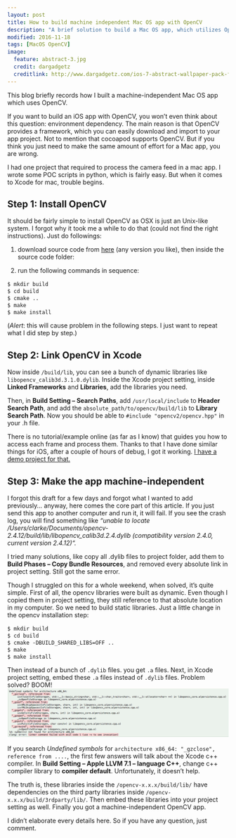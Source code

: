 ```yaml
---
layout: post
title: How to build machine independent Mac OS app with OpenCV
description: "A brief solution to build a Mac OS app, which utilizes OpenCV, that can run in any machine."
modified: 2016-11-18
tags: [MacOS OpenCV]
image:
  feature: abstract-3.jpg
  credit: dargadgetz
  creditlink: http://www.dargadgetz.com/ios-7-abstract-wallpaper-pack-for-iphone-5-and-ipod-touch-retina/
---
```


This blog briefly records how I built a machine-independent Mac OS app which uses OpenCV.

If you want to build an iOS app with OpenCV, you won’t even think about this question: environment dependency. The main reason is that OpenCV provides a framework, which you can easily download and import to your app project. Not to mention that cocoapod supports OpenCV. But if you think you just need to make the same amount of effort for a Mac app, you are wrong.

I had one project that required to process the camera feed in a mac app. I wrote some POC scripts in python, which is fairly easy. But when it comes to Xcode for mac, trouble begins.


## Step 1: Install OpenCV

It should be fairly simple to install OpenCV as OSX is just an Unix-like system. I forgot why it took me a while to do that (could not find the right instructions). Just do followings:

1. download source code from [here](http://opencv.org/downloads.html) (any version you like), then inside the source code folder:

2. run the following commands in sequence:
```
$ mkdir build
$ cd build
$ cmake ..
$ make
$ make install
```
(*Alert*: this will cause problem in the following steps. I just want to repeat what I did step by step.)


## Step 2: Link OpenCV in Xcode

Now inside `/build/lib`, you can see a bunch of dynamic libraries like `libopencv_calib3d.3.1.0.dylib`.
Inside the Xcode project setting, inside **Linked Frameworks** and **Libraries**, add the libraries you need.

Then, in **Build Setting – Search Paths**, add `/usr/local/include` to **Header Search Path**, and add the `absolute_path/to/opencv/build/lib` to **Library Search Path**.
Now you should be able to `#include "opencv2/opencv.hpp"` in your .h file.

There is no tutorial/example online (as far as I know) that guides you how to access each frame and process them. Thanks to that I have done similar things for iOS, after a couple of hours of debug, I got it working. 
[I have a demo project for that.](https://xiomarg.github.com)


## Step 3: Make the app machine-independent

I forgot this draft for a few days and forgot what I wanted to add previously… anyway, here comes the core part of this article. If you just send this app to another computer and run it, it will fail. If you see the crash log, you will find something like *“unable to locate /Users/clarke/Documents/opencv-2.4.12/build/lib/libopencv_calib3d.2.4.dylib (compatibility version 2.4.0, current version 2.4.12)“.*

I tried many solutions, like copy all .dylib files to project folder, add them to **Build Phases – Copy Bundle Resources**, and removed every absolute link in project setting. Still got the same error.

Though I struggled on this for a whole weekend, when solved, it’s quite simple.
First of all, the opencv libraries were built as dynamic. Even though I copied them in project setting, they still reference to that absolute location in my computer. So we need to build static libraries. Just a little change in the opencv installation step:

```
$ mkdir build
$ cd build
$ cmake -DBUILD_SHARED_LIBS=OFF ..
$ make
$ make install
```
Then instead of a bunch of `.dylib` files. you get `.a` files.
Next, in Xcode project setting, embed these `.a` files instead of `.dylib` files.
Problem solved? BOOM!
<img src="/images/build-indenpendent-opencv-mac-app.png" alt="">

If you search *Undefined symbols* for `architecture x86_64: "_gzclose", reference from ....`, the first few answers will talk about the Xcode c++ compiler. In **Build Setting – Apple LLVM 7.1 – language C++**, change c++ compiler library to **compiler default**. Unfortunately, it doesn’t help.

The truth is, these libraries inside the `/opencv-x.x.x/build/lib/` have dependencies on the third party libraries inside `/opencv-x.x.x/build/3rdparty/lib/`.
Then embed these libraries into your project setting as well. Finally you got a machine-independent OpenCV app.


I didn’t elaborate every details here. So if you have any question, just comment.